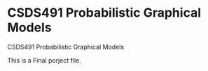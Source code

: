 # CSDS491 Probabilistic Graphical Models
 CSDS491 Probabilistic Graphical Models

This is a Final porject file.
